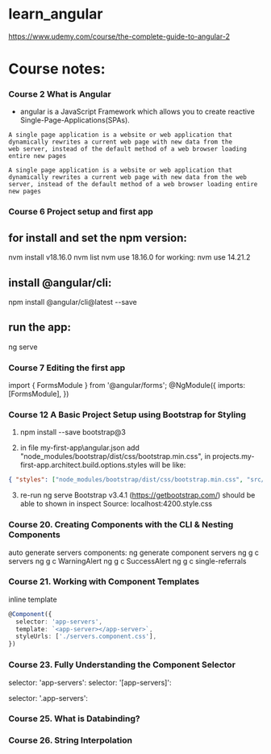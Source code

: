 # learn_angular

https://www.udemy.com/course/the-complete-guide-to-angular-2

# Course notes:

### Course 2 What is Angular

-   angular is a JavaScript Framework which allows you to create reactive Single-Page-Applications(SPAs).

```text
A single page application is a website or web application that dynamically rewrites a current web page with new data from the
web server, instead of the default method of a web browser loading entire new pages
```

```text
A single page application is a website or web application that dynamically rewrites a current web page with new data from the web server, instead of the default method of a web browser loading entire new pages
```

### Course 6 Project setup and first app

## for install and set the npm version:

nvm install v18.16.0
nvm list
nvm use 18.16.0
for working:
nvm use 14.21.2

## install @angular/cli:

npm install @angular/cli@latest --save

## run the app:

ng serve

### Course 7 Editing the first app

import { FormsModule } from '@angular/forms';
@NgModule({
imports: [FormsModule],
})

### Course 12 A Basic Project Setup using Bootstrap for Styling

1. npm install --save bootstrap@3

2. in file my-first-app\angular.json
   add
   "node_modules/bootstrap/dist/css/bootstrap.min.css",
   in projects.my-first-app.architect.build.options.styles
   will be like:

```json
{ "styles": ["node_modules/bootstrap/dist/css/bootstrap.min.css", "src/styles.css"] }
```

3. re-run ng serve
   Bootstrap v3.4.1 (https://getbootstrap.com/)
   should be able to shown in inspect Source: localhost:4200.style.css

### Course 20. Creating Components with the CLI & Nesting Components

auto generate servers components:
ng generate component servers
ng g c servers
ng g c WarningAlert
ng g c SuccessAlert
ng g c single-referrals

### Course 21. Working with Component Templates

inline template

```ts
@Component({
  selector: 'app-servers',
  template: `<app-server></app-server>`,
  styleUrls: ['./servers.component.css'],
})
```

### Course 23. Fully Understanding the Component Selector

selector: 'app-servers':
<app-servers></app-servers>
selector: '[app-servers]':

<div app-servers></div>
selector: '.app-servers':
<div class="app-servers"></div>

### Course 25. What is Databinding?

### Course 26. String Interpolation
